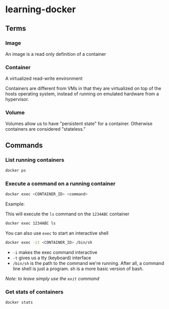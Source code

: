# learning-docker

## Terms

### Image

An image is a read only definition of a container

### Container

A virtualized read-write environment

Containers are different from VMs in that they are virtualized on top of the hosts operating system,
instead of running on emulated hardware from a hypervisor.

### Volume

Volumes allow us to have "persistent state" for a container. Otherwise containers are considered "stateless."

## Commands

### List running containers

```bash
docker ps
```

### Execute a command on a running container

```bash
docker exec <CONTAINER_ID> <command>
```

Example:

This will execute the `ls` command on the `1234ABC` container

```bash
docker exec 1234ABC ls
```

You can also use `exec` to start an interactive shell

```bash
docker exec -it <CONTAINER_ID> /bin/sh
```

- `-i` makes the exec command interactive
- `-t` gives us a tty (keyboard) interface
- `/bin/sh` is the path to the command we're running. After all, a command line shell is just a program. sh is a more basic version of bash.

_Note: to leave simply use the `exit` command_  

### Get stats of containers

```bash
docker stats
```
